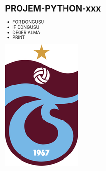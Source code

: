 # PROJEM-PYTHON-xxx
- FOR DONGUSU
- IF DONGUSU
- DEGER ALMA
- PRINT

![Alt text](TrabzonsporAmblemi.png)
